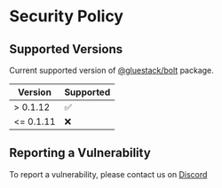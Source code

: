 # Security Policy

## Supported Versions

Current supported version of [@gluestack/bolt](https://www.npmjs.com/package/@gluestack/bolt) package.

| Version | Supported          |
| ------- | ------------------ |
| > 0.1.12   | :white_check_mark: |
| <= 0.1.11   | :x:                |

## Reporting a Vulnerability

To report a vulnerability, please contact us on [Discord](https://discord.gg/GEP2gWgd)
